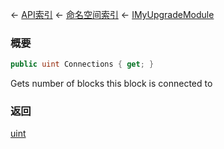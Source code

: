 ← [API索引](Api-Index) ← [命名空间索引](Namespace-Index) ← [IMyUpgradeModule](Sandbox.ModAPI.Ingame.IMyUpgradeModule)

### 概要

```csharp
public uint Connections { get; }
```

Gets number of blocks this block is connected to

### 返回

[uint](https://docs.microsoft.com/en-us/dotnet/api/System.UInt32?view=netframework-4.6)

